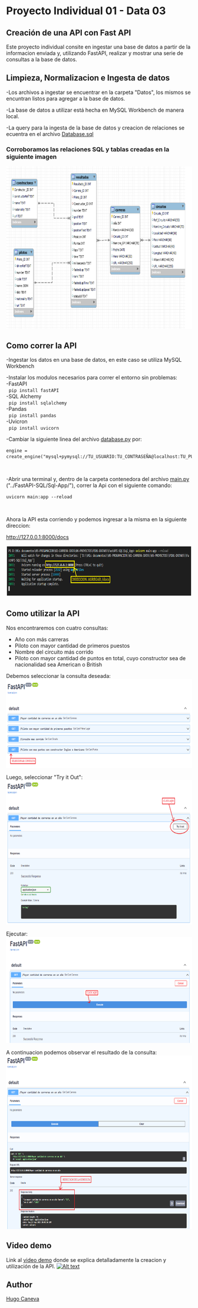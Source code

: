# Proyecto Individual 01 - Data 03
## Creación de una API con Fast API

Este proyecto individual consite en ingestar una base de datos a partir de la informacion enviada y, utilizando FastAPI, realizar y mostrar una serie de consultas a la base de datos.

## Limpieza, Normalizacion e Ingesta de datos

-Los archivos a ingestar se encuentrar en la carpeta "Datos", los mismos se encuntran listos para agregar a la base de datos.<br>

-La base de datos a utilizar está hecha en MySQL Workbench de manera local.<br>

-La query para la ingesta de la base de datos y creacion de relaciones se ecuentra en el archivo [Database.sql](mysql/Database.sql)<br>
   ### Corroboramos las relaciones SQL y tablas creadas en la siguiente imagen<br>
<img src="images/Diagrama.png"  height="440"><br>

## Como correr la API

-Ingestar los datos en una base de datos, en este caso se utiliza MySQL Workbench<br>

-Instalar los modulos necesarios para correr el entorno sin problemas:<br>
-FastAPI    
    ``` 
    pip install fastAPI
    ``` <br>
-SQL Alchemy       
    ``` 
    pip install sqlalchemy
    ```<br>
-Pandas     
    ``` 
    pip install pandas
    ```<br>
-Uvicron     
    ``` 
    pip install uvicorn
    ```<br>

-Cambiar la siguiente linea del archivo [database.py](Sql_App/database.py) por:<br>
``` 
engine = create_engine("mysql+pymysql://TU_USUARIO:TU_CONTRASEÑA@localhost:TU_PUERTO/TU_BASE_DE_DATOS")
```
<br>

-Abrir una terminal y, dentro de la carpeta contenedora del archivo [main.py](Sql_App/main.py) ("../FastAPI-SQL/Sql-App/"), correr la Api con el siguiente comando:<br>

``` 
uvicorn main:app --reload
```
<br>

Ahora la API esta corriendo y podemos ingresar a la misma en la siguiente direccion:<br>

http://127.0.0.1:8000/docs<br>

<img src="images/direccion.png"  height="140"><br>

## Como utilizar la API

Nos encontraremos con cuatro consultas:<br>
- Año con más carreras<br>
- Piloto con mayor cantidad de primeros puestos<br>
- Nombre del circuito más corrido<br>
- Piloto con mayor cantidad de puntos en total, cuyo constructor sea de nacionalidad sea American o British<br>

Debemos seleccionar la consulta deseada:<br>
<img src="images/index.png"  height="240"><br>

Luego, seleccionar "Try it Out":<br>
<img src="images/tryitout.png"  height="390"><br>

Ejecutar:<br>
<img src="images/ejecutar.png"  height="287"><br>

A continuacion podemos observar el resultado de la consulta:<br>
<img src="images/resultado.png"  height="470"><br>

## Video demo

Link al [video demo](https://youtu.be/4ekn7xf1HY0) donde se explica detalladamente la creacion y utilización de la API.
[![Alt text](https://img.youtube.com/vi/4ekn7xf1HY0/0.jpg)](https://www.youtube.com/watch?v=4ekn7xf1HY0)


## Author 
[Hugo Caneva](https://github.com/hcaneva)
